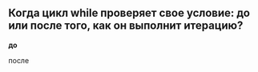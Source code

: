 ## Когда цикл while проверяет свое условие: до или после того, как он выполнит итерацию?



**до**

после